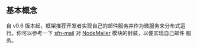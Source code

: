 <!-- title: 电子邮件; order: 15 -->
## 基本概念

自 v0.6 版本起，框架推荐开发者实现自己的邮件服务并作为微服务来分布式运行。你可以参考一下
[sfn-mail](https://github.com/hyurl/sfn-mail) 对 
[NodeMailer](https://github.com/nodemailer/nodemailer) 模块的封装，以便实现自己邮件
服务。